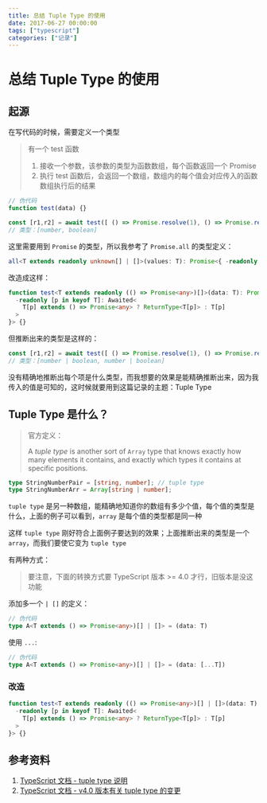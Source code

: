 ```yaml
---
title: 总结 Tuple Type 的使用
date: 2017-06-27 00:00:00
tags: ["typescript"]
categories: ["记录"]
---
```


# 总结 Tuple Type 的使用

## 起源

在写代码的时候，需要定义一个类型

> 有一个 test 函数
>
> 1. 接收一个参数，该参数的类型为函数数组，每个函数返回一个 Promise
> 2. 执行 test 函数后，会返回一个数组，数组内的每个值会对应传入的函数数组执行后的结果

```typescript
// 伪代码
function test(data) {}

const [r1,r2] = await test([ () => Promise.resolve(1), () => Promise.resolve(true) ])
// 类型：[number, boolean]
```

这里需要用到 `Promise` 的类型，所以我参考了 `Promise.all` 的类型定义：

```typescript
all<T extends readonly unknown[] | []>(values: T): Promise<{ -readonly [P in keyof T]: Awaited<T[P]> }>;
```

改造成这样：

```typescript
function test<T extends readonly (() => Promise<any>)[]>(data: T): Promise<{
  -readonly [p in keyof T]: Awaited<
    T[p] extends () => Promise<any> ? ReturnType<T[p]> : T[p]
  >
}> {}
```

但推断出来的类型是这样的：

```typescript
const [r1,r2] = await test([ () => Promise.resolve(1), () => Promise.resolve(true) ])
// 类型：[number | boolean, number | boolean]
```

没有精确地推断出每个项是什么类型，而我想要的效果是能精确推断出来，因为我传入的值是可知的，这时候就要用到这篇记录的主题：Tuple Type



## Tuple Type 是什么？

> 官方定义：
>
> A *tuple type* is another sort of `Array` type that knows exactly how many elements it contains, and exactly which types it contains at specific positions.

```typescript
type StringNumberPair = [string, number]; // tuple type
type StringNumberArr = Array[string | number];
```

`tuple type` 是另一种数组，能精确地知道你的数组有多少个值，每个值的类型是什么，上面的例子可以看到，`array` 是每个值的类型都是同一种

这样 `tuple type` 刚好符合上面例子要达到的效果；上面推断出来的类型是一个 `array`，而我们要使它变为 `tuple type` 

有两种方式：

> 要注意，下面的转换方式要 TypeScript 版本 >= 4.0 才行，旧版本是没这功能

添加多一个 `| []` 的定义：

```typescript
// 伪代码
type A<T extends () => Promise<any>)[] | []> = (data: T)
```

使用 `...`:

```typescript
// 伪代码
type A<T extends () => Promise<any>)[] | []> = (data: [...T])
```



### 改造

```typescript
function test<T extends readonly (() => Promise<any>)[] | []>(data: T): Promise<{
  -readonly [p in keyof T]: Awaited<
    T[p] extends () => Promise<any> ? ReturnType<T[p]> : T[p]
  >
}> {}
```



## 参考资料

1. [TypeScript 文档 - tuple type 说明](https://www.typescriptlang.org/docs/handbook/2/objects.html#tuple-types)
2. [TypeScript 文档 - v4.0 版本有关 tuple type 的变更](https://www.typescriptlang.org/docs/handbook/release-notes/typescript-4-0.html#variadic-tuple-types)

